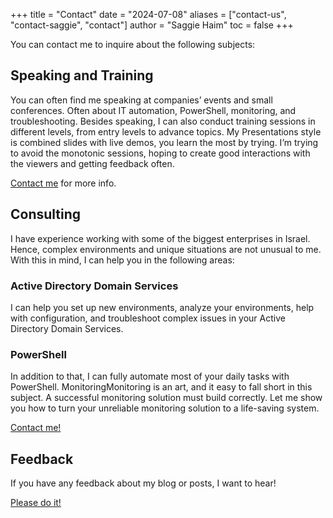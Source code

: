 +++
title = "Contact"
date = "2024-07-08"
aliases = ["contact-us", "contact-saggie", "contact"]
author = "Saggie Haim"
toc = false
+++

You can contact me to inquire about the following subjects:

## Speaking and Training

You can often find me speaking at companies’ events and small conferences.
Often about IT automation, PowerShell, monitoring, and troubleshooting.
Besides speaking, I can also conduct training sessions in different levels, from entry levels to advance topics.
My Presentations style is combined slides with live demos, you learn the most by trying.
I’m trying to avoid the monotonic sessions, hoping to create good interactions with the viewers and getting feedback often.

[Contact me](mailto:contact@saggiehaim.net) for more info.

## Consulting

I have experience working with some of the biggest enterprises in Israel.
Hence, complex environments and unique situations are not unusual to me.
With this in mind, I can help you in the following areas:

### Active Directory Domain Services

I can help you set up new environments, analyze your environments, help with configuration, and troubleshoot complex issues in your Active Directory Domain Services.

### PowerShell

In addition to that, I can fully automate most of your daily tasks with PowerShell.
MonitoringMonitoring is an art, and it easy to fall short in this subject. A successful monitoring solution must build correctly.
Let me show you how to turn your unreliable monitoring solution to a life-saving system.

[Contact me!](mailto:contact@saggiehaim.net)

## Feedback

If you have any feedback about my blog or posts, I want to hear!

[Please do it!](mailto:contact@saggiehaim.net)
